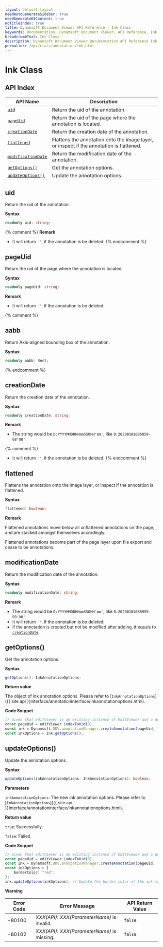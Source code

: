 ```yaml
---
layout: default-layout
needAutoGenerateSidebar: true
needGenerateH3Content: true
noTitleIndex: true
title: Dynamsoft Document Viewer API Reference - Ink Class
keywords: Documentation, Dynamsoft Document Viewer, API Reference, Ink Class
breadcrumbText: Ink Class
description: Dynamsoft Document Viewer Documentation API Reference Ink Class Page
permalink: /api/class/annotation/ink.html
---
```


# Ink Class

## API Index

| API Name                                | Description                                                                                 |
| --------------------------------------- | ------------------------------------------------------------------------------------------- |
| [`uid`](#uid)                           | Return the uid of the annotation.                                                           |
| [`pageUid`](#pageuid)                   | Return the uid of the page where the annotation is located.                                 |
| [`creationDate`](#creationdate)         | Return the creation date of the annotation.                                                 |
| [`flattened`](#flattened)               | Flattens the annotation onto the image layer, or inspect if the annotation is flattened. |
| [`modificationDate`](#modificationdate) | Return the modification date of the annotation.                                             |
| [`getOptions()`](#getoptions)           | Get the annotation options.                                                                 |
| [`updateOptions()`](#updateoptions)     | Update the annotation options.                                                              |

## uid

Return the uid of the annotation.

**Syntax**

```typescript
readonly uid: string;
```

{% comment %}
**Remark**

- It will return `''`, if the annotation is be deleted. 
{% endcomment %}

## pageUid

Return the uid of the page where the annotation is located.

**Syntax**

```typescript
readonly pageUid: string;
```

**Remark**
- It will return `''`, if the annotation is be deleted. 

{% comment %}
## aabb

Return Axis-aligned bounding box of the annotation.

**Syntax**

```typescript
readonly aabb: Rect;
```

{% endcomment %}

## creationDate

Return the creation date of the annotation.

**Syntax**

```typescript
readonly creationDate: string;
```

**Remark**

- The string would be `D:YYYYMMDDHHmmSSOHH'mm'`, like `D:20230101085959-08'00'`.

{% comment %}
- It will return `''`, if the annotation is be deleted. 
{% endcomment %}

## flattened

Flattens the annotation onto the image layer, or inspect if the annotation is flattened.

**Syntax**

```typescript
flattened: boolean;
```

**Remark**

Flattened annotations move below all unflattened annotations on the page, and are stacked amongst themselves accordingly.

Flattened annotations become part of the page layer upon file export and cease to be annotations.

## modificationDate

Return the modification date of the annotation.

**Syntax**

```typescript
readonly modificationDate: string;
```

**Remark**

- The string would be `D:YYYYMMDDHHmmSSOHH'mm'`, like `D:20230101085959-08'00'`.
- It will return `''`, if the annotation is be deleted.
- If the annotation is created but not be modified after adding, it equals to [`creationDate`](#creationdate). 


## getOptions()

Get the annotation options.

**Syntax**

```typescript
getOptions(): InkAnnotationOptions;
```

**Return value**

The object of ink annotation options. Please refer to [`InkAnnotationOptions`]({{ site.api }}interface/annotationinterface/inkannotationoptions.html).

**Code Snippet**

```typescript
// Given that editViewer is an existing instance of EditViewer and a document is currently open.
const pageUid = editViewer.indexToUid(0);
const ink = Dynamsoft.DDV.annotationManager.createAnnotation(pageUid, "ink"); // Create a default Ink annotation instance.
const inkOptions = ink.getOptions();
```

## updateOptions() 

Update the annotation options.

**Syntax**

```typescript
updateOptions(inkAnnotationOptions: InkAnnotationOptions): boolean;
```

**Parameters**

`inkAnnotationOptions`: The new ink annotation options. Please refer to [`InkAnnotationOptions`]({{ site.api }}interface/annotationinterface/inkannotationoptions.html).

**Return value**

`true`: Successfully.

`false`: Failed.

**Code Snippet**

```typescript
// Given that editViewer is an existing instance of EditViewer and a document is currently open.
const pageUid = editViewer.indexToUid(0);
const ink = Dynamsoft.DDV.annotationManager.createAnnotation(pageUid,  "ink"); // Create a default Ink annotation instance.
const inkOptions = {
    borderColor: "red",
};
ink.updateOptions(inkOptions); // Update the border color of the ink to red.
```

**Warning**

 Error Code  | Error Message                                        | API Return Value
--------|-----------------------------------------------------|----------------------
 -80100 | *XXX(API)*: *XXX(ParameterName)* is invalid.   | `false`
 -80102 | *XXX(API)*: *XXX(ParameterName)* is missing.  | `false`
